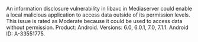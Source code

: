 An information disclosure vulnerability in libavc in Mediaserver could enable a local malicious application to access data outside of its permission levels. This issue is rated as Moderate because it could be used to access data without permission. Product: Android. Versions: 6.0, 6.0.1, 7.0, 7.1.1. Android ID: A-33551775.